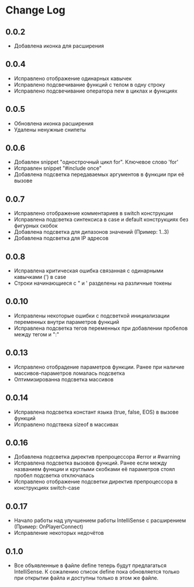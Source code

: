 # Change Log

## 0.0.2

- Добавлена иконка для расширения

## 0.0.4

- Исправлено отображение одинарных кавычек
- Исправлено подсвечивание функций с телом в одну строку
- Исправлено подсвечивание оператора new в циклах и функциях

## 0.0.5

- Обновлена иконка расширения
- Удалены ненужные снипеты

## 0.0.6

- Добавлен snippet "однострочный цикл for". Ключевое слово 'for'
- Исправлен snippet "#include once"
- Добавлена подсветка передаваемых аргументов в функции при её вызове

## 0.0.7

- Исправлено отображение комментариев в switch конструкции
- Исправлена подсветка синтексиса в case и default конструкциях без фигурных скобок
- Добавлена подсветка для дипазонов значений (Пример: 1..3)
- Добавлена подсветка для IP адресов

## 0.0.8

- Исправлена критическая ошибка связанная с одинарными кавычками (') в case
- Строки начинающиеся с " и ' разделены на различные токены

## 0.0.10

- Исправлены некоторые ошибки с подсветкой инициализации переменных внутри параметров функций
- Исправлена подсветка тегов переменных при добавлении пробелов между тегом и ":"

## 0.0.13

- Исправлено отобрадение параметров функции. Ранее при наличие массивов-параметров ломалась подсветка
- Оптимизированна подсветка массивов

## 0.0.14

- Исправлена подсветка констант языка (true, false, EOS) в вызове функций
- Исправлено подствека sizeof в массивах

## 0.0.16

- Добавлена подсветка директив препроцессора #error и #warning 
- Исправлена подсветка вызовов функций. Ранее если между названием функции и круглыми скобками её параметров стоял пробел подсветка отключалась
- Исправлено отображение подсветки директив препроцессора в конструкциях switch-case

## 0.0.17
- Начало работы над улучшением работы IntelliSense с расширением (Пример: OnPlayerConnect)
- Исправление некоторых недочётов

## 0.1.0
- Все объявленные в файле define теперь будут предлагаться IntelliSense. К сожалению список define пока обновляется только при открытии файла и доступны только в этом же файле. 
